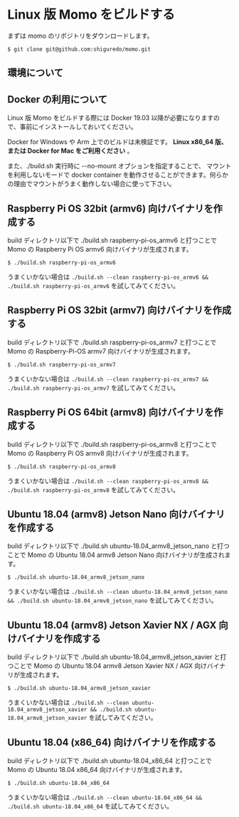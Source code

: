 # Linux 版 Momo をビルドする

まずは momo のリポジトリをダウンロードします。

```shell
$ git clone git@github.com:shiguredo/momo.git
```

## 環境について

## Docker の利用について

Linux 版 Momo をビルドする際には Docker 19.03 以降が必要になりますので、事前にインストールしておいてください。

Docker for Windows や Arm 上でのビルドは未検証です。 **Linux x86_64 版、または Docker for Mac をご利用ください** 。

また、./build.sh 実行時に --no-mount オプションを指定することで、
マウントを利用しないモードで docker container を動作させることができます。何らかの理由でマウントがうまく動作しない場合に使って下さい。

## Raspberry Pi OS 32bit (armv6) 向けバイナリを作成する

build ディレクトリ以下で ./build.sh raspberry-pi-os_armv6 と打つことで Momo の Raspberry Pi OS armv6 向けバイナリが生成されます。

```shell
$ ./build.sh raspberry-pi-os_armv6
```

うまくいかない場合は `./build.sh --clean raspberry-pi-os_armv6 && ./build.sh raspberry-pi-os_armv6` を試してみてください。

## Raspberry Pi OS 32bit (armv7) 向けバイナリを作成する

build ディレクトリ以下で ./build.sh raspberry-pi-os_armv7 と打つことで Momo の Raspberry-Pi-OS armv7 向けバイナリが生成されます。

```shell
$ ./build.sh raspberry-pi-os_armv7
```

うまくいかない場合は `./build.sh --clean raspberry-pi-os_armv7 && ./build.sh raspberry-pi-os_armv7` を試してみてください。

## Raspberry Pi OS 64bit (armv8) 向けバイナリを作成する

build ディレクトリ以下で ./build.sh raspberry-pi-os_armv8 と打つことで Momo の Raspberry Pi OS armv8 向けバイナリが生成されます。

```shell
$ ./build.sh raspberry-pi-os_armv8
```

うまくいかない場合は `./build.sh --clean raspberry-pi-os_armv8 && ./build.sh raspberry-pi-os_armv8` を試してみてください。

## Ubuntu 18.04 (armv8) Jetson Nano 向けバイナリを作成する

build ディレクトリ以下で ./build.sh ubuntu-18.04_armv8_jetson_nano と打つことで Momo の Ubuntu 18.04 armv8 Jetson Nano 向けバイナリが生成されます。

```shell
$ ./build.sh ubuntu-18.04_armv8_jetson_nano
```

うまくいかない場合は `./build.sh --clean ubuntu-18.04_armv8_jetson_nano && ./build.sh ubuntu-18.04_armv8_jetson_nano` を試してみてください。

## Ubuntu 18.04 (armv8) Jetson Xavier NX / AGX 向けバイナリを作成する

build ディレクトリ以下で ./build.sh ubuntu-18.04_armv8_jetson_xavier と打つことで Momo の Ubuntu 18.04 armv8 Jetson Xavier NX / AGX 向けバイナリが生成されます。

```shell
$ ./build.sh ubuntu-18.04_armv8_jetson_xavier
```

うまくいかない場合は `./build.sh --clean ubuntu-18.04_armv8_jetson_xavier && ./build.sh ubuntu-18.04_armv8_jetson_xavier` を試してみてください。

## Ubuntu 18.04 (x86_64) 向けバイナリを作成する

build ディレクトリ以下で ./build.sh ubuntu-18.04_x86_64 と打つことで Momo の Ubuntu 18.04 x86_64 向けバイナリが生成されます。

```shell
$ ./build.sh ubuntu-18.04_x86_64
```

うまくいかない場合は `./build.sh --clean ubuntu-18.04_x86_64 && ./build.sh ubuntu-18.04_x86_64` を試してみてください。
